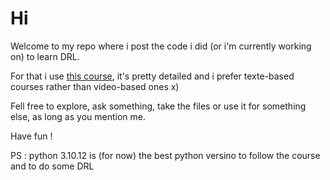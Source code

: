 # Hi

Welcome to my repo where i post the code i did (or i'm currently working on) to learn DRL.

For that i use [this course](https://huggingface.co/learn/deep-rl-course/unit0/introduction), it's pretty detailed and i prefer texte-based courses rather than video-based ones x)

Fell free to explore, ask something, take the files or use it for something else, as long as you mention me.

Have fun !

PS : python 3.10.12 is (for now) the best python versino to follow the course and to do some DRL